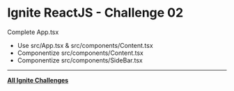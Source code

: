 # Ignite ReactJS - Challenge 02
Complete App.tsx

* Use src/App.tsx & src/components/Content.tsx
* Componentize src/components/Content.tsx
* Componentize src/components/SideBar.tsx

---

[**All Ignite Challenges**](https://github.com/luizwhite/ignite-reactjs-roadmap/tree/main/ignite-challenges)
